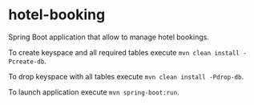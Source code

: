 # hotel-booking

Spring Boot application that allow to manage hotel bookings.

To create keyspace and all required tables execute 
`mvn clean install -Pcreate-db`.

To drop keyspace with all tables execute 
`mvn clean install -Pdrop-db`.

To launch application execute 
`mvn spring-boot:run`.